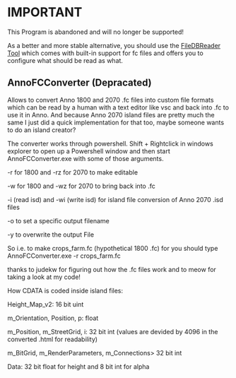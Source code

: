 # IMPORTANT

This Program is abandoned and will no longer be supported!

As a better and more stable alternative, you should use the [FileDBReader Tool](https://github.com/anno-mods/FileDBReader#binary-data-in-xml-based-anno-files) which comes with built-in support for fc files and offers you to configure what should be read as what. 

## AnnoFCConverter (Depracated)
Allows to convert Anno 1800 and 2070 .fc files into custom file formats which can be read by a human with a text editor like vsc and back into .fc
to use it in Anno. And because Anno 2070 island files are pretty much the same I just did a quick implementation for that too, maybe someone wants to do an island creator?

The converter works through powershell. Shift + Rightclick in windows explorer to open up a Powershell window and then start 
AnnoFCConverter.exe with some of those arguments.

-r <InputFilename> for 1800 and -rz <InputFilename> for 2070 to make  <InputFilename> editable
  
-w <InputFilename> for 1800 and -wz <InputFilename> for 2070 to bring <InputFilename> back into .fc
  
-i <InputFilename> (read isd) and -wi <InputFilename> (write isd) for island file conversion of Anno 2070 .isd files
  
-o <OutputFilename> to set a specific output filename
  
-y to overwrite the output File

So i.e. to make crops_farm.fc (hypothetical 1800 .fc) for you should type AnnoFCConverter.exe -r crops_farm.fc


thanks to judekw for figuring out how the .fc files work and to meow for taking a look at my code!


How CDATA is coded inside island files: 

Height_Map_v2: 16 bit uint

m_Orientation, Position, p: float

m_Position, m_StreetGrid, i: 32 bit int (values are devided by 4096 in the converted .html for readability)

m_BitGrid, m_RenderParameters, m_Connections> 32 bit int

Data: 32 bit float for height and 8 bit int for alpha
